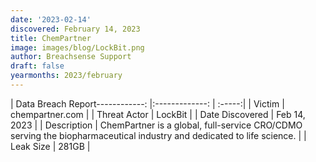 ```yaml
---
date: '2023-02-14'
discovered: February 14, 2023
title: ChemPartner
image: images/blog/LockBit.png
author: Breachsense Support
draft: false
yearmonths: 2023/february
---
```


| Data Breach Report------------:     |:-------------:    | :-----:|
| Victim      | chempartner.com      | 
| Threat Actor      | LockBit      | 
| Date Discovered      | Feb 14, 2023      | 
| Description      | ChemPartner is a global, full-service CRO/CDMO serving the biopharmaceutical industry and dedicated to life science.      | 
| Leak Size      | 281GB      | 

